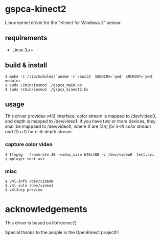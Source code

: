 # gspca-kinect2

Linux kernel driver for the "Kinect for Windows 2" sensor.

## requirements ##
* Linux 3.x+

## build & install

```
$ make -C /lib/modules/`uname -r`/build  SUBDIRS=`pwd` SRCROOT=`pwd` modules  
$ sudo /sbin/insmod ./gspca_main.ko  
$ sudo /sbin/insmod ./gspca_kinect2.ko  
```

## usage

This driver provides v4l2 interface; color stream is mapped to /dev/video0, and depth is mapped to /dev/video1.
If you have two or more devices, they shall be mappaed to /dev/videoX, where X are (2*n) for n-th color stream
and (2*n+1) for n-th depth stream.

### capture color video

```
$ ffmpeg  -framerate 30 -video_size 640x480 -i /dev/video0  test.avi  
$ mplayer test.avi  
```
### misc

```
$ v4l-info /dev/video0  
$ v4l-info /dev/video1  
$ v4l2ucp preview  
```

# acknowledgements

This driver is based on libfreenect2

Special thanks to the people in the OpenKinect project!!!
